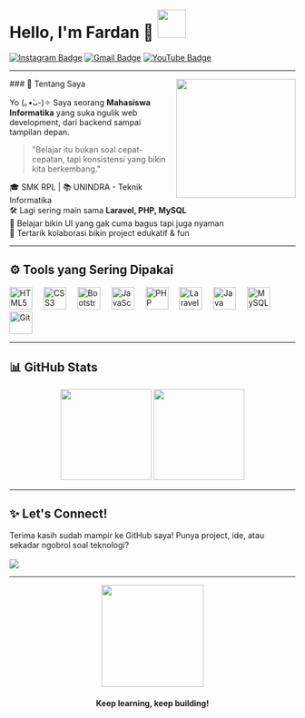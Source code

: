 <h1 align="left">
  Hello, I'm <strong>Fardan</strong> 👋  
  <img src="https://media.tenor.com/OHj6KUNe-ywAAAAi/cat-kitty.gif" width="50" />
</h1>


[![Instagram Badge](https://img.shields.io/badge/-@muhamadfardan11-purple?style=flat-square&logo=instagram&logoColor=white)](https://instagram.com/muhamadfardan11)
[![Gmail Badge](https://img.shields.io/badge/-muhamadfardan011@example.com-c14438?style=flat-square&logo=Gmail&logoColor=white)](mailto:muhamadfardan011@example.com)
[![YouTube Badge](https://img.shields.io/badge/-FardanLab-red?style=flat-square&logo=youtube&logoColor=white)](https://youtube.com/@fardanlab)


---

<img align="right" src="https://media1.tenor.com/m/g8zGJoWeBnEAAAAC/boomerangfu-hotsauce.gif" width="210" />
### 🌱 Tentang Saya

Yo (｡•̀ᴗ-)✧ Saya seorang **Mahasiswa Informatika** yang suka ngulik web development, dari backend sampai tampilan depan.

> "Belajar itu bukan soal cepat-cepatan, tapi konsistensi yang bikin kita berkembang."

🎓 SMK RPL | 📚 UNINDRA - Teknik Informatika  
🛠 Lagi sering main sama **Laravel, PHP, MySQL**  
🎨 Belajar bikin UI yang gak cuma bagus tapi juga nyaman  
🤝 Tertarik kolaborasi bikin project edukatif & fun  

---

## ⚙️ Tools yang Sering Dipakai

<div align="left">
  <img src="https://cdn.jsdelivr.net/gh/devicons/devicon/icons/html5/html5-original.svg" height="40" alt="HTML5" />
  <img width="12" />
  <img src="https://cdn.jsdelivr.net/gh/devicons/devicon/icons/css3/css3-original.svg" height="40" alt="CSS3" />
  <img width="12" />
  <img src="https://cdn.jsdelivr.net/gh/devicons/devicon/icons/bootstrap/bootstrap-original.svg" height="40" alt="Bootstrap" />
  <img width="12" />
  <img src="https://cdn.jsdelivr.net/gh/devicons/devicon/icons/javascript/javascript-original.svg" height="40" alt="JavaScript" />
  <img width="12" />
  <img src="https://cdn.jsdelivr.net/gh/devicons/devicon/icons/php/php-original.svg" height="40" alt="PHP" />
  <img width="12" />
   <img src="https://cdn.jsdelivr.net/gh/devicons/devicon/icons/laravel/laravel-original.svg" height="40" alt="Laravel" />
  <img width="12" />
  <img src="https://cdn.jsdelivr.net/gh/devicons/devicon/icons/java/java-original.svg" height="40" alt="Java" />
  <img width="12" />
  <img src="https://cdn.jsdelivr.net/gh/devicons/devicon/icons/mysql/mysql-original.svg" height="40" alt="MySQL" />
  <img width="12" />
  <img src="https://cdn.jsdelivr.net/gh/devicons/devicon/icons/git/git-original.svg" height="40" alt="Git" />
</div>

---

## 📊 GitHub Stats

<p align="center">
  <img src="https://github-readme-stats.vercel.app/api?username=fardan23&show_icons=true&theme=tokyonight&hide_border=true" height="160"/>
  <img src="https://github-readme-stats.vercel.app/api/top-langs/?username=fardan23&layout=compact&theme=tokyonight&hide_border=true" height="160"/>
</p>

---

## ✨ Let's Connect!

<p>
  Terima kasih sudah mampir ke GitHub saya!  
  Punya project, ide, atau sekadar ngobrol soal teknologi?
  <br/><br/>
  <a href="https://www.linkedin.com/in/fardan" target="_blank">
    <img src="https://img.shields.io/badge/Connect%20on%20LinkedIn-blue?style=for-the-badge&logo=linkedin" />
  </a>
</p>

---

<div align="center">
  <img src="https://media.tenor.com/XM0JwD0r5bUAAAAC/anime-sip.gif" width="180px" />
  <h4>Keep learning, keep building!</h4>
</div>
